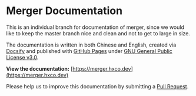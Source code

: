 # Merger Documentation

This is an individual branch for documentation of merger, since we would like to keep the master branch nice and clean and not to get to large in size.

The documentation is written in both Chinese and English, created via [Docsify](https://docsify.js.org) and published with [GitHub Pages](https://pages.github.com) under [GNU General Public License v3.0](https://github.com/hifocus/merger/blob/master/LICENSE).

**View the documentation:** [https://merger.hxco.dev](https://merger.hxco.dev)

Please help us to improve this documentation by submitting a [Pull Request](https://github.com/hifocus/merger/pulls).